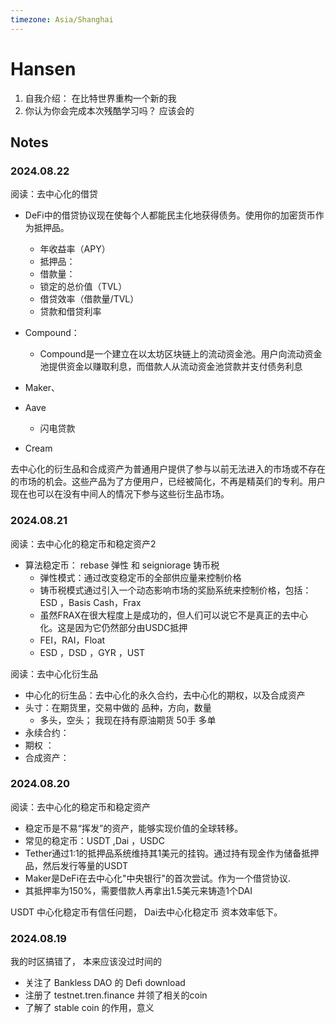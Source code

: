 ```yaml
---
timezone: Asia/Shanghai
---
```



# Hansen

1. 自我介绍： 在比特世界重构一个新的我
2. 你认为你会完成本次残酷学习吗？  应该会的

## Notes

<!-- Content_START -->

### 2024.08.22

阅读：去中心化的借贷

- DeFi中的借贷协议现在使每个人都能民主化地获得债务。使用你的加密货币作为抵押品。
  - 年收益率（APY）
  - 抵押品： 
  - 借款量：
  - 锁定的总价值（TVL）
  - 借贷效率（借款量/TVL）
  - 贷款和借贷利率 

- Compound：
	- Compound是一个建立在以太坊区块链上的流动资金池。用户向流动资金池提供资金以赚取利息，而借款人从流动资金池贷款并支付债务利息
- Maker、
- Aave
	- 闪电贷款
- Cream





去中心化的衍生品和合成资产为普通用户提供了参与以前无法进入的市场或不存在的市场的机会。这些产品为了方便用户，已经被简化，不再是精英们的专利。用户现在也可以在没有中间人的情况下参与这些衍生品市场。

### 2024.08.21

阅读：去中心化的稳定币和稳定资产2

- 算法稳定币： rebase 弹性   和  seigniorage  铸币税
  - 弹性模式：通过改变稳定币的全部供应量来控制价格
  - 铸币税模式通过引入一个动态影响市场的奖励系统来控制价格，包括：ESD ，Basis Cash，Frax
  - 虽然FRAX在很大程度上是成功的，但人们可以说它不是真正的去中心化。这是因为它仍然部分由USDC抵押
  - FEI，RAI，Float
  - ESD ，DSD ，GYR ，UST

阅读：去中心化衍生品

- 中心化的衍生品：去中心化的永久合约，去中心化的期权，以及合成资产
- 头寸：在期货里，交易中做的 品种，方向，数量
  - 多头，空头； 我现在持有原油期货 50手 多单
- 永续合约：
- 期权 ：
- 合成资产：

### 2024.08.20

阅读：去中心化的稳定币和稳定资产

- 稳定币是不易“挥发”的资产，能够实现价值的全球转移。
- 常见的稳定币：USDT ,Dai ，USDC 
- Tether通过1:1的抵押品系统维持其1美元的挂钩。通过持有现金作为储备抵押品，然后发行等量的USDT
- Maker是DeFi在去中心化"中央银行"的首次尝试。作为一个借贷协议. 
- 其抵押率为150%，需要借款人再拿出1.5美元来铸造1个DAI

USDT 中心化稳定币有信任问题， Dai去中心化稳定币 资本效率低下。

### 2024.08.19

我的时区搞错了， 本来应该没过时间的  
- 关注了  Bankless DAO  的 Defi download
- 注册了  testnet.tren.finance   并领了相关的coin
- 了解了 stable coin  的作用，意义 


<!-- Content_END -->
